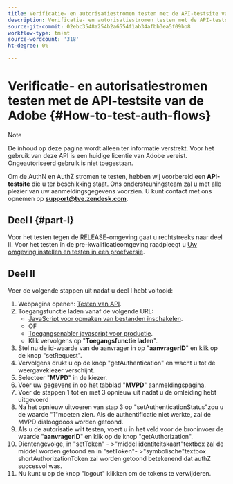```yaml
---
title: Verificatie- en autorisatiestromen testen met de API-testsite van de Adobe
description: Verificatie- en autorisatiestromen testen met de API-testsite van de Adobe
source-git-commit: 02ebc3548a254b2a6554f1ab34afbb3ea5f09bb8
workflow-type: tm+mt
source-wordcount: '318'
ht-degree: 0%

---
```


# Verificatie- en autorisatiestromen testen met de API-testsite van de Adobe {#How-to-test-auth-flows}

>[!NOTE]
>
>De inhoud op deze pagina wordt alleen ter informatie verstrekt. Voor het gebruik van deze API is een huidige licentie van Adobe vereist. Ongeautoriseerd gebruik is niet toegestaan.

Om de AuthN en AuthZ stromen te testen, hebben wij voorbereid een **API-testsite** die u ter beschikking staat. Ons ondersteuningsteam zal u met alle plezier van uw aanmeldingsgegevens voorzien. U kunt contact met ons opnemen op **support@tve.zendesk.com**.


## Deel I {#part-I}

Voor het testen tegen de RELEASE-omgeving gaat u rechtstreeks naar deel II.  Voor het testen in de pre-kwalificatieomgeving raadpleegt u [Uw omgeving instellen en testen in een proefversie](/help/authentication/setting-up-your-environment-and-testing-in-prequal.md).

## Deel II

Voer de volgende stappen uit nadat u deel I hebt voltooid:


1. Webpagina openen: [Testen van API](https://sp.auth-staging.adobe.com/apitest/api.html).
1. Toegangsfunctie laden vanaf de volgende URL:
   * [JavaScript voor opmaken van bestanden inschakelen](https://entitlement.auth-staging.adobe.com/entitlement/js/AccessEnabler.js).
   * OF
   * [Toegangsenabler javascript voor productie](https://entitlement.auth.adobe.com/entitlement/js/AccessEnabler.js).
   * Klik vervolgens op &quot;**Toegangsfunctie laden**&quot;.
1. Stel nu de id-waarde van de aanvrager in op &quot;**aanvragerID**&quot; en klik op de knop &quot;setRequest&quot;.
1. Vervolgens drukt u op de knop &quot;getAuthentication&quot; en wacht u tot de weergavekiezer verschijnt.
1. Selecteer &quot;**MVPD**&quot; in de kiezer.
1. Voer uw gegevens in op het tabblad &quot;**MVPD**&quot; aanmeldingspagina.
1. Voer de stappen 1 tot en met 3 opnieuw uit nadat u de omleiding hebt uitgevoerd
1. Na het opnieuw uitvoeren van stap 3 op &quot;setAuthenticationStatus&quot;zou u de waarde &quot;1&quot;moeten zien. Als de authentificatie niet werkte, zal de MVPD dialoogdoos worden getoond.
1. Als u de autorisatie wilt testen, voert u in het veld voor de broninvoer de waarde &quot;**aanvragerID**&quot; en klik op de knop &quot;getAuthorization&quot;.
1. Dientengevolge, in &quot;setToken&quot; - \>&quot;middel identiteitskaart&quot;textbox zal de middel worden getoond en in &quot;setToken&quot;- \>&quot;symbolische&quot;textbox shortAuthorizationToken zal worden getoond betekenend dat authZ succesvol was.
1. Nu kunt u op de knop &quot;logout&quot; klikken om de tokens te verwijderen.

